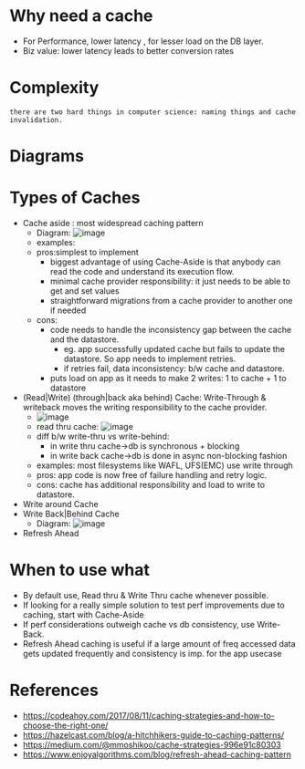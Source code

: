 # Why need a cache
- For Performance, lower latency , for lesser load on the DB layer.
- Biz value: lower latency leads to better conversion rates

# Complexity
`there are two hard things in computer science: naming things and cache invalidation.`

# Diagrams

# Types of Caches
- Cache aside : most widespread caching pattern
  - Diagram: ![image](https://github.com/trohit/ik/assets/466385/99499a97-08e0-480c-b841-199430bacd7d) 
  - examples:  
  - pros:simplest to implement
    - biggest advantage of using Cache-Aside is that anybody can read the code and understand its execution flow.
    - minimal cache provider responsibility: it just needs to be able to get and set values
    - straightforward migrations from a cache provider to another one if needed
  - cons:
    - code needs to handle the inconsistency gap between the cache and the datastore.
      - eg. app successfully updated cache but fails to update the datastore. So app needs to implement retries.
      - if retries fail, data inconsistency: b/w cache and datastore.
    - puts load on app as it needs to make 2 writes: 1 to cache + 1 to datastore  
- (Read|Write) (through|back aka behind) Cache: Write-Through & writeback moves the writing responsibility to the cache provider.
  - ![image](https://github.com/trohit/ik/assets/466385/f2d8b084-af36-4053-82bb-4caf6ed7817d)
  - read thru cache: ![image](https://github.com/trohit/ik/assets/466385/819620ea-ff52-4a28-9d1d-04bb3c1f59d2)
  - diff b/w write-thru vs write-behind:
    - in write thru cache->db is synchronous + blocking
    - in write back cache->db is done in async non-blocking fashion 
  - examples: most filesystems like WAFL, UFS(EMC) use write through  
  - pros: app code is now free of failure handling and retry logic.
  - cons: cache has additional responsibility and load to write to datastore. 
- Write around Cache
- Write Back|Behind Cache
  - Diagram: ![image](https://github.com/trohit/ik/assets/466385/ca867f6b-e057-47c9-9c5f-531483b2423a)
- Refresh Ahead

# When to use what
- By default use, Read thru & Write Thru cache whenever possible.
- If looking for a really simple solution to test perf improvements due to caching, start with Cache-Aside
- If perf considerations outweigh cache vs db consistency, use Write-Back.
- Refresh Ahead caching is useful if a large amount of freq accessed data gets updated frequently and consistency is imp. for the app usecase   

# References
- https://codeahoy.com/2017/08/11/caching-strategies-and-how-to-choose-the-right-one/
- https://hazelcast.com/blog/a-hitchhikers-guide-to-caching-patterns/
- https://medium.com/@mmoshikoo/cache-strategies-996e91c80303
- https://www.enjoyalgorithms.com/blog/refresh-ahead-caching-pattern
